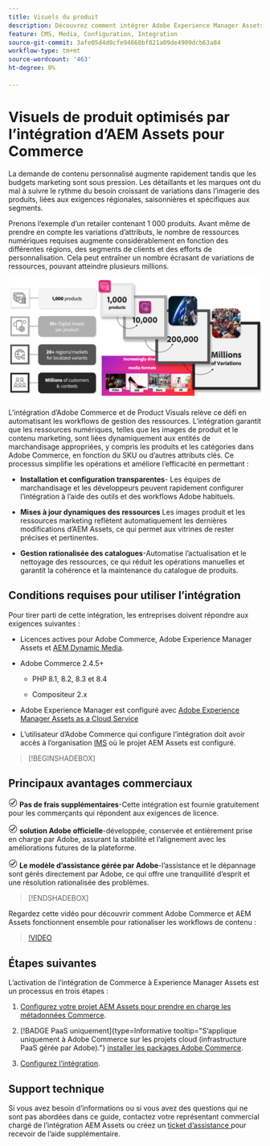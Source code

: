```yaml
---
title: Visuels du produit
description: Découvrez comment intégrer Adobe Experience Manager Assets à votre instance  [!DNL Commerce]  créer et gérer les fichiers multimédias pour votre storefront Commerce.
feature: CMS, Media, Configuration, Integration
source-git-commit: 3afe05d4d0cfe94668bf821a09de4909dcb63a84
workflow-type: tm+mt
source-wordcount: '463'
ht-degree: 0%

---
```



# Visuels de produit optimisés par l’intégration d’AEM Assets pour Commerce

La demande de contenu personnalisé augmente rapidement tandis que les budgets marketing sont sous pression. Les détaillants et les marques ont du mal à suivre le rythme du besoin croissant de variations dans l’imagerie des produits, liées aux exigences régionales, saisonnières et spécifiques aux segments.

Prenons l’exemple d’un retailer contenant 1 000 produits. Avant même de prendre en compte les variations d’attributs, le nombre de ressources numériques requises augmente considérablement en fonction des différentes régions, des segments de clients et des efforts de personnalisation. Cela peut entraîner un nombre écrasant de variations de ressources, pouvant atteindre plusieurs millions.

![check](assets/product-visuals-example.png)

L’intégration d’Adobe Commerce et de Product Visuals relève ce défi en automatisant les workflows de gestion des ressources. L’intégration garantit que les ressources numériques, telles que les images de produit et le contenu marketing, sont liées dynamiquement aux entités de marchandisage appropriées, y compris les produits et les catégories dans Adobe Commerce, en fonction du SKU ou d’autres attributs clés. Ce processus simplifie les opérations et améliore l’efficacité en permettant :

* **Installation et configuration transparentes**- Les équipes de marchandisage et les développeurs peuvent rapidement configurer l’intégration à l’aide des outils et des workflows Adobe habituels.

* **Mises à jour dynamiques des ressources** Les images produit et les ressources marketing reflètent automatiquement les dernières modifications d’AEM Assets, ce qui permet aux vitrines de rester précises et pertinentes.

* **Gestion rationalisée des catalogues**-Automatise l’actualisation et le nettoyage des ressources, ce qui réduit les opérations manuelles et garantit la cohérence et la maintenance du catalogue de produits.

## Conditions requises pour utiliser l’intégration

Pour tirer parti de cette intégration, les entreprises doivent répondre aux exigences suivantes :

* Licences actives pour Adobe Commerce, Adobe Experience Manager Assets et [AEM Dynamic Media](https://experienceleague.adobe.com/fr/docs/experience-manager-65/content/assets/dynamic/administering-dynamic-media).

* Adobe Commerce 2.4.5+

   * PHP 8.1, 8.2, 8.3 et 8.4

   * Compositeur 2.x

* Adobe Experience Manager est configuré avec [Adobe Experience Manager Assets as a Cloud Service](https://experienceleague.adobe.com/fr/docs/experience-manager-cloud-service/content/assets/overview)

* L’utilisateur d’Adobe Commerce qui configure l’intégration doit avoir accès à l’organisation [IMS](https://experienceleague.adobe.com/fr/docs/core-services/interface/administration/organizations#concept_EA8AEE5B02CF46ACBDAD6A8508646255) où le projet AEM Assets est configuré.

>[!BEGINSHADEBOX]

## Principaux avantages commerciaux

![check](assets/icon-check.png) **Pas de frais supplémentaires**-Cette intégration est fournie gratuitement pour les commerçants qui répondent aux exigences de licence.

![check](assets/icon-check.png) **solution Adobe officielle**-développée, conservée et entièrement prise en charge par Adobe, assurant la stabilité et l’alignement avec les améliorations futures de la plateforme.

![check](assets/icon-check.png) **Le modèle d’assistance gérée par Adobe**-l’assistance et le dépannage sont gérés directement par Adobe, ce qui offre une tranquillité d’esprit et une résolution rationalisée des problèmes.

>[!ENDSHADEBOX]

Regardez cette vidéo pour découvrir comment Adobe Commerce et AEM Assets fonctionnent ensemble pour rationaliser les workflows de contenu :

>[!VIDEO](https://video.tv.adobe.com/v/3447885?captions=fre_fr)

## Étapes suivantes

L’activation de l’intégration de Commerce à Experience Manager Assets est un processus en trois étapes :

1. [Configurez votre projet AEM Assets pour prendre en charge les métadonnées Commerce](get-started/configure-aem.md).

1. [!BADGE PaaS uniquement]{type=Informative tooltip="S’applique uniquement à Adobe Commerce sur les projets cloud (infrastructure PaaS gérée par Adobe)."} [installer les packages Adobe Commerce](get-started/configure-commerce.md).

1. [Configurez l’intégration](get-started/setup-synchronization.md).

## Support technique

Si vous avez besoin d’informations ou si vous avez des questions qui ne sont pas abordées dans ce guide, contactez votre représentant commercial chargé de l’intégration AEM Assets ou créez un [ ticket d’assistance ](https://experienceleague.adobe.com/docs/commerce-knowledge-base/kb/help-center-guide/magento-help-center-user-guide.html?lang=fr#submit-ticket) pour recevoir de l’aide supplémentaire.
